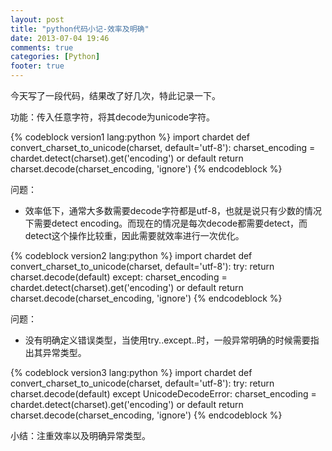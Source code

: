 ```yaml
---
layout: post
title: "python代码小记-效率及明确"
date: 2013-07-04 19:46
comments: true
categories: [Python] 
footer: true
---
```


今天写了一段代码，结果改了好几次，特此记录一下。

功能：传入任意字符，将其decode为unicode字符。

{% codeblock version1 lang:python %}
import chardet
def convert_charset_to_unicode(charset, default='utf-8'):
    charset_encoding = chardet.detect(charset).get('encoding') or default
    return charset.decode(charset_encoding, 'ignore')
{% endcodeblock %}

问题：

*    效率低下，通常大多数需要decode字符都是utf-8，也就是说只有少数的情况下需要detect
     encoding。而现在的情况是每次decode都需要detect，而detect这个操作比较重，因此需要就效率进行一次优化。

{% codeblock version2 lang:python %}
import chardet
def convert_charset_to_unicode(charset, default='utf-8'):
    try:
        return charset.decode(default)
    except:
        charset_encoding = chardet.detect(charset).get('encoding') or default
        return charset.decode(charset_encoding, 'ignore')
{% endcodeblock %}


问题：

*    没有明确定义错误类型，当使用try..except..时，一般异常明确的时候需要指出其异常类型。

{% codeblock version3 lang:python %}
import chardet
def convert_charset_to_unicode(charset, default='utf-8'):
    try:
        return charset.decode(default)
    except UnicodeDecodeError:
        charset_encoding = chardet.detect(charset).get('encoding') or default
        return charset.decode(charset_encoding, 'ignore')
{% endcodeblock %}


小结：注重效率以及明确异常类型。
